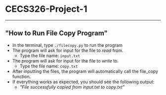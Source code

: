 # CECS326-Project-1
---
"How to Run File Copy Program"
---

-  In the terminal, type ```./filecopy.py``` to run the program
-  The program will ask for input for the file to *read* from. 
    - Type the file name: ```input.txt```
-  The program will ask for input for the file to *write* to.
    - Type the file name: ```copy.txt```
-  After inputting the files, the program will automatically call the file_copy function. 
-  If everything works as expected, you should see the following output:
    - *"File successfully copied from input.txt to copy.txt"*
